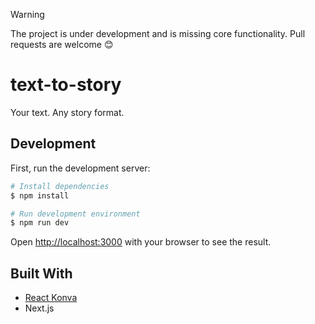 > [!WARNING]
> The project is under development and is missing core functionality. Pull requests are welcome 😊

# text-to-story

Your text. Any story format.

## Development 

First, run the development server:

```bash
# Install dependencies
$ npm install

# Run development environment
$ npm run dev
```

Open [http://localhost:3000](http://localhost:3000) with your browser to see the result.

## Built With
- [React Konva](https://github.com/konvajs/react-konva)
- Next.js
